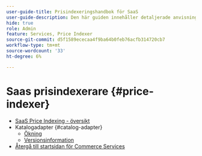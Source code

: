 ```yaml
---
user-guide-title: Prisindexeringshandbok för SaaS
user-guide-description: Den här guiden innehåller detaljerade anvisningar om hur du använder prisindexeraren för SaaS.
hide: true
role: Admin
feature: Services, Price Indexer
source-git-commit: d5f1589ececaa4f9ba64b0feb76acfb314720cb7
workflow-type: tm+mt
source-wordcount: '33'
ht-degree: 6%

---
```


# Saas prisindexerare {#price-indexer}

- [SaaS Price Indexing - översikt](price-indexing.md)
- Katalogadapter {#catalog-adapter}
   - [Ökning](catalog-adapter.md)
   - [Versionsinformation](release-notes.md)
- [Återgå till startsidan för Commerce Services](https://experienceleague.adobe.com/docs/commerce/user-guides/home.html)
